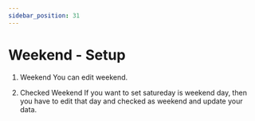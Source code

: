 ```yaml
---
sidebar_position: 31
---
```

 
# Weekend - Setup
1. Weekend
You can edit weekend.

2. Checked Weekend
If you want to set satureday is weekend day, then you have to edit that day and checked as weekend and update your data.